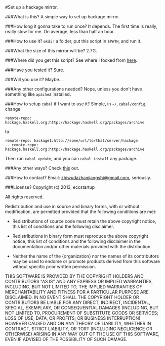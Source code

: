 #Set up a hackage mirror.

###What is this?
A simple way to set up hackage mirror.

###How long it gonna take to run once?
It depends. The first time is really, really slow for me. On average, less than half an hour.

###How to use it?
`mkdir` a folder, put this script in `$PATH`, and run it.

###What the size of this mirror will be?
2.7G.

###Where did you get this script?
See where I focked from [here](https://gist.github.com/eccstartup/7889417).

###Have you tested it?
Sure.

###Will you use it?
Maybe...

###Any other configurations needed?
Nope, unless you don't have something like `apache2` installed.

###How to setup `cabal` if I want to use it?
Simple, in `~/.cabal/config`, change
```
remote-repo: hackage.haskell.org:http://hackage.haskell.org/packages/archive
```
to
```
remote-repo: hackage1:http://some/url/to/that/server/hackage
-- remote-repo: hackage.haskell.org:http://hackage.haskell.org/packages/archive
```
Then run `cabal update`, and you can `cabal install` any package.

###Any other ways?
Check [this](https://github.com/eccstartup/qpalzm) out.

###How to contact?
Email: [zhiwudazhanjiangshi@gmail.com](zhiwudazhanjiangshi@gmail.com), seriously.

###License?
Copyright (c) 2013, eccstartup

All rights reserved.

Redistribution and use in source and binary forms, with or without modification,
are permitted provided that the following conditions are met:

* Redistributions of source code must retain the above copyright notice, this
  list of conditions and the following disclaimer.

* Redistributions in binary form must reproduce the above copyright notice, this
  list of conditions and the following disclaimer in the documentation and/or
  other materials provided with the distribution.

* Neither the name of the {organization} nor the names of its
  contributors may be used to endorse or promote products derived from
  this software without specific prior written permission.

THIS SOFTWARE IS PROVIDED BY THE COPYRIGHT HOLDERS AND CONTRIBUTORS "AS IS" AND
ANY EXPRESS OR IMPLIED WARRANTIES, INCLUDING, BUT NOT LIMITED TO, THE IMPLIED
WARRANTIES OF MERCHANTABILITY AND FITNESS FOR A PARTICULAR PURPOSE ARE
DISCLAIMED. IN NO EVENT SHALL THE COPYRIGHT HOLDER OR CONTRIBUTORS BE LIABLE FOR
ANY DIRECT, INDIRECT, INCIDENTAL, SPECIAL, EXEMPLARY, OR CONSEQUENTIAL DAMAGES
(INCLUDING, BUT NOT LIMITED TO, PROCUREMENT OF SUBSTITUTE GOODS OR SERVICES;
LOSS OF USE, DATA, OR PROFITS; OR BUSINESS INTERRUPTION) HOWEVER CAUSED AND ON
ANY THEORY OF LIABILITY, WHETHER IN CONTRACT, STRICT LIABILITY, OR TORT
(INCLUDING NEGLIGENCE OR OTHERWISE) ARISING IN ANY WAY OUT OF THE USE OF THIS
SOFTWARE, EVEN IF ADVISED OF THE POSSIBILITY OF SUCH DAMAGE.
